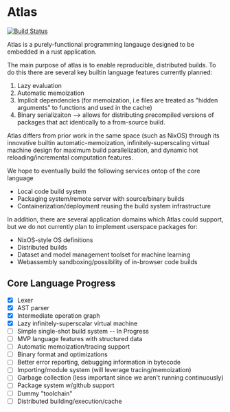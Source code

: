 # Atlas

[![Build Status](https://github.com/atlas-language/atlas-core/actions/workflows/rust.yml/badge.svg)](https://github.com/atlas-language/atlas-core/actions/workflows/rust.yml)


Atlas is a purely-functional programming langauge designed to be embedded in a rust application.

The main purpose of atlas is to enable reproducible, distributed builds. To do this there are several key builtin language features currently planned:
  1) Lazy evaluation
  2) Automatic memoization
  3) Implicit dependencies (for memoization, i.e files are treated as "hidden arguments" to functions and used in the cache)
  4) Binary serializaiton 
      --> allows for distributing precompiled versions of packages that act identically to a from-source build.

Atlas differs from prior work in the same space (such as NixOS) through its innovative builtin automatic-memoization, infinitely-superscaling virtual machine design for maximum build parallelization, and dynamic hot reloading/incremental computation features.

We hope to eventually build the following services ontop of the core language
 - Local code build system
 - Packaging system/remote server with source/binary builds
 - Containerization/deployment reusing the build system infrastructure

In addition, there are several application domains which Atlas could support, but we do not currently plan to implement userspace packages for: 
 - NixOS-style OS definitions
 - Distributed builds
 - Dataset and model management toolset for machine learning
 - Webassembly sandboxing/possibility of in-browser code builds

## Core Language Progress
- [x] Lexer
- [x] AST parser
- [x] Intermediate operation graph
- [x] Lazy infinitely-superscalar virtual machine
- [ ] Simple single-shot build system -- In Progress
- [ ] MVP language features with structured data
- [ ] Automatic memoization/tracing support
- [ ] Binary format and optimizations
- [ ] Better error reporting, debugging information in bytecode
- [ ] Importing/module system (will leverage tracing/memoization)
- [ ] Garbage collection (less important since we aren't running continuously)
- [ ] Package system w/github support
- [ ] Dummy "toolchain"
- [ ] Distributed building/execution/cache
